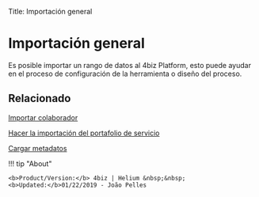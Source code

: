 Title: Importación general
# Importación general

Es posible importar un rango de datos al 4biz Platform, esto puede ayudar en el proceso de configuración de la herramienta o diseño del proceso.



## Relacionado


[Importar colaborador][1]

[Hacer la importación del portafolio de servicio][2]

[Cargar metadatos][3]

[1]:/es-es/4biz-helium/platform-administration/data-and-import/employee-import.html
[2]:/es-es/4biz-helium/platform-administration/data-and-import/portfolio-import-service-portfolio.html
[3]:/es-es/4biz-helium/platform-administration/data-and-import/metadata-load.html

!!! tip "About"

    <b>Product/Version:</b> 4biz | Helium &nbsp;&nbsp;
    <b>Updated:</b>01/22/2019 - João Pelles  
	
